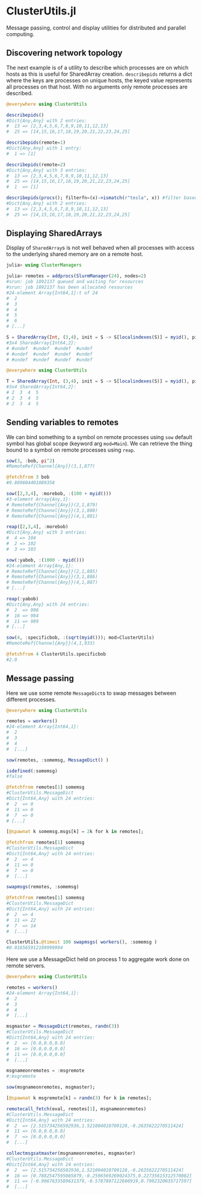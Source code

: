 
# ClusterUtils.jl

Message passing, control and display utilities for distributed and parallel computing.

## Discovering network topology

The next example is of a utility to describe which processes are on which hosts as this is useful for SharedArray creation.
`describepids` returns a dict where the keys are processes on unique hosts, the keyed value represents all processes on that host.
With no arguments only remote processes are described.

```julia
@everywhere using ClusterUtils

describepids()
#Dict{Any,Any} with 2 entries:
#  13 => [2,3,4,5,6,7,8,9,10,11,12,13]
#  25 => [14,15,16,17,18,19,20,21,22,23,24,25]

describepids(remote=1)
#Dict{Any,Any} with 1 entry:
#  1 => [1]

describepids(remote=2)
#Dict{Any,Any} with 3 entries:
#  13 => [2,3,4,5,6,7,8,9,10,11,12,13]
#  25 => [14,15,16,17,18,19,20,21,22,23,24,25]
#  1  => [1]

describepids(procs(); filterfn=(x)->ismatch(r"tesla", x)) #filter based on `hostname`
#Dict{Any,Any} with 2 entries:
#  13 => [2,3,4,5,6,7,8,9,10,11,12,13]
#  25 => [14,15,16,17,18,19,20,21,22,23,24,25]
```
## Displaying SharedArrays

Display of `SharedArray`s is not well behaved when all processes with access to the underlying shared memory are on a remote host.

```julia
julia> using ClusterManagers

julia> remotes = addprocs(SlurmManager(24), nodes=2)
#srun: job 1892137 queued and waiting for resources
#srun: job 1892137 has been allocated resources
#24-element Array{Int64,1}:t of 24
#  2
#  3
#  4
#  5
#  6
# [...]

S = SharedArray(Int, (3,4), init = S -> S[localindexes(S)] = myid(), pids=[2,3,4,5])
#3x4 SharedArray{Int64,2}:
# #undef  #undef  #undef  #undef
# #undef  #undef  #undef  #undef
# #undef  #undef  #undef  #undef

@everywhere using ClusterUtils

T = SharedArray(Int, (3,4), init = S -> S[localindexes(S)] = myid(), pids=[2,3,4,5])
#3x4 SharedArray{Int64,2}:
# 2  3  4  5
# 2  3  4  5
# 2  3  4  5
```

## Sending variables to remotes

We can bind something to a symbol on remote processes using `sow` default symbol has global scope (keyword arg `mod=Main`). 
We can retrieve the thing bound to a symbol on remote processes using `reap`.

```julia
sow(3, :bob, pi^2)
#RemoteRef{Channel{Any}}(3,1,877)

@fetchfrom 3 bob
#9.869604401089358

sow([2,3,4], :morebob, :(100 + myid()))
#3-element Array{Any,1}:
# RemoteRef{Channel{Any}}(2,1,879)
# RemoteRef{Channel{Any}}(3,1,880)
# RemoteRef{Channel{Any}}(4,1,881)

reap([2,3,4], :morebob)
#Dict{Any,Any} with 3 entries:
#  4 => 104
#  2 => 102
#  3 => 103

sow(:yabob, :(1000 - myid()))
#24-element Array{Any,1}:
# RemoteRef{Channel{Any}}(2,1,885) 
# RemoteRef{Channel{Any}}(3,1,886) 
# RemoteRef{Channel{Any}}(4,1,887) 
# [...]

reap(:yabob)
#Dict{Any,Any} with 24 entries:
#  2  => 998
#  16 => 984
#  11 => 989
# [...]

sow(4, :specificbob, :(sqrt(myid())); mod=ClusterUtils)
#RemoteRef{Channel{Any}}(4,1,933)

@fetchfrom 4 ClusterUtils.specificbob
#2.0

```

## Message passing

Here we use some remote `MessageDict`s to swap messages between different processes.

```julia
@everywhere using ClusterUtils

remotes = workers()
#24-element Array{Int64,1}:
#  2
#  3
#  4
#  [...]

sow(remotes, :somemsg, MessageDict() )

isdefined(:somemsg)
#false

@fetchfrom remotes[1] somemsg
#ClusterUtils.MessageDict
#Dict{Int64,Any} with 24 entries:
#  2  => 0
#  11 => 0
#  7  => 0
# [...]

[@spawnat k somemsg.msgs[k] = 2k for k in remotes];

@fetchfrom remotes[1] somemsg
#ClusterUtils.MessageDict
#Dict{Int64,Any} with 24 entries:
#  2  => 4
#  11 => 0
#  7  => 0
#  [...]

swapmsgs(remotes, :somemsg)

@fetchfrom remotes[1] somemsg
#ClusterUtils.MessageDict
#Dict{Int64,Any} with 24 entries:
#  2  => 4
#  11 => 22
#  7  => 14
#  [...]

ClusterUtils.@timeit 100 swapmsgs( workers(), :somemsg )
#0.016565912109999994
```

Here we use a MessageDict held on process 1 to aggregate work done on remote servers.

```julia
@everywhere using ClusterUtils

remotes = workers()
#24-element Array{Int64,1}:
#  2
#  3
#  4
#  [...]

msgmaster = MessageDict(remotes, randn(3))
#ClusterUtils.MessageDict
#Dict{Int64,Any} with 24 entries:
#  2  => [0.0,0.0,0.0]
#  16 => [0.0,0.0,0.0]
#  11 => [0.0,0.0,0.0]
#  [...]

msgnameonremotes = :msgremote
#:msgremote

sow(msgnameonremotes, msgmaster);

[@spawnat k msgremote[k] = randn(3) for k in remotes];

remotecall_fetch(eval, remotes[1], msgnameonremotes)
#ClusterUtils.MessageDict
#Dict{Int64,Any} with 24 entries:
#  2  => [2.515734256502936,1.521004010709128,-0.2635622270511424]
#  11 => [0.0,0.0,0.0]
#  7  => [0.0,0.0,0.0]
#  [...]

collectmsgsatmaster(msgnameonremotes, msgmaster)
#ClusterUtils.MessageDict
#Dict{Int64,Any} with 24 entries:
#  2  => [2.515734256502936,1.521004010709128,-0.2635622270511424]
#  16 => [0.7882547595085879,-0.2596569269024375,0.22735615312570082]
#  11 => [-0.9067633589631379,-0.5787807122606919,0.7902320035717597]
#  [...]
```



